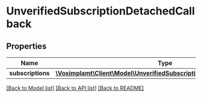 # UnverifiedSubscriptionDetachedCallback

## Properties
Name | Type | Description | Notes
------------ | ------------- | ------------- | -------------
**subscriptions** | [**\Voximplamt\Client\Model\UnverifiedSubscriptionDetachedCallbackItem[]**](UnverifiedSubscriptionDetachedCallbackItem.md) |  | [optional] 

[[Back to Model list]](../README.md#documentation-for-models) [[Back to API list]](../README.md#documentation-for-api-endpoints) [[Back to README]](../README.md)


